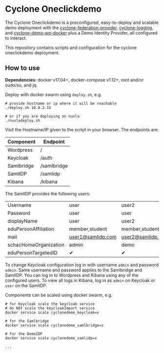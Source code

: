 Cyclone Oneclickdemo
====================

The Cyclone Oneclickdemo is a preconfigured, easy-to-deploy and scalable demo deployment with the [cyclone-federation-provider](https://github.com/cyclone-project/cyclone-federation-provider), [cyclone-logging](https://github.com/cyclone-project/cyclone-logging), and [cyclone-demo-wp-docker](https://github.com/cyclone-project/cyclone-demo-wp-docker) plus a Demo Identity Provider, all configured to interact.

This repository contains scripts and configuration for the cyclone oneclickdemo deployment.

## How to use

__Dependencies:__ docker v17.04+, docker-compose v1.12+, root and/or sudo/su, and jq.

Deploy with docker swarm using `deploy.sh`, e.g.

```shell
# provide hostname or ip where it will be reachable
./deploy.sh 10.0.2.15

# or if you are deploying on nuvla
./nuvladeploy.sh
```

Visit the Hostname/IP given to the script in your browser. The endpoints are:

| Component  | Endpoint    |
|------------|-------------|
| Wordpress  | /           |
| Keycloak   | /auth       |
| Samlbridge | /samlbridge |
| SamlIDP    | /samlidp    |
| Kibana     | /kibana     |

 The SamlIDP provides the following users:  

| | | | | |
|----------|------|-------|-------|-------|
| Username | user | user2 | user3 | user4 |
| Password | user | user  | user  | user  |
| displayName | user | user2 | user3 | user4 |
| eduPersonAffiliation | member,student | member,student | member,student | member,student |
| mail | user1@samlidp.com | user2@samlidp.com | user3@samlidp.com | user4@samlidp.com |
| schacHomeOrganization | admin | demo | demo | demo |
| eduPersonTargetedID | ✔ | ✔ | ✔ | ✘ |

To change Keycloak configuration log in with username `admin` and password `admin`. Same username and password applies to the Samlbridge and SamlIDP. You can log in to Wordpress and Kibana using any of the configured users. To view all logs in Kibana, log in as `admin` on Keycloak or `user` on the SamlIDP.

Components can be scaled using docker swarm, e.g.
```shell
# for Keycloak scale the keycloak service
# do NOT scale the keycloakImport service
docker service scale cyclonedemo_keycloak=x

# for the Samlbridge
docker service scale cyclonedemo_samlbridge=x

# for the DemoIDP
docker service scale cyclonedemo_samlidp=x

...
```

